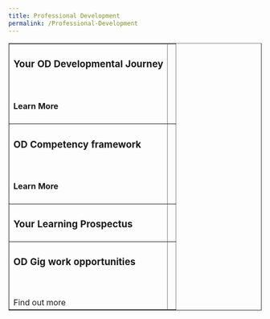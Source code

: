 ```yaml
---
title: Professional Development
permalink: /Professional-Development
---
```

<html>
<body>
<table width="400" border="1" cellpadding="1">
  <tr>
    <td><h3><strong>Your OD Developmental Journey</strong></h3>
      <h4><br>
    <br> Learn More    </h4>      </td>
    <td><a href="https://go.gov.sg/ilod-microsite-test-thumbnail"></a></td>
  </tr>
  <tr>
    <td><h3>OD Competency framework
    </h3>
    <br> <h4>Learn More    </h4></td>
    <td><a href="https://go.gov.sg/ilod-microsite-test-thumbnail"></a></td>
  </tr>
  <tr>
    <td><h3><strong>Your Learning Prospectus</strong></h3></td>
    <td><a href="https://go.gov.sg/ilod-microsite-test-thumbnail"></a></td>
  </tr>
  <tr>
    <td><h3>OD Gig work opportunities
    </h3><br><br>Find out more </td>
    <td><a href="https://go.gov.sg/ilod-microsite-test-thumbnail"></a></td>
  </tr>
</table>

</body>
</html>